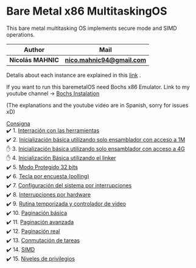 # Bare Metal x86 MultitaskingOS
This bare metal multitasking OS implements secure mode and SIMD operations.

|Author|Mail|
| ------------- | ------------- |
| **Nicolás MAHNIC** | **nico.mahnic94@gmail.com** |

Detalis about each instance are explained in this [link](https://github.com/nmahnic/BareMetal_x86_MultitaskingOS/tree/main/tp15) .
 
If you want to run this baremetalOS need Bochs x86 Emulator.
Link to my youtube channel -> [Bochs Instalation](https://www.youtube.com/watch?v=E4VoAoyQdrU)

(The explanations and the youtube video are in Spanish, sorry for issues xD)

[Consigna](https://gitlab.frba.utn.edu.ar/r5054-td3-Mahnic-Nicolas/r5054-td3-Mahnic-Nicolas/tree/master/gtp_td3_2020_1_v1_0.pdf)      
:heavy_check_mark:   1. [Interración con las herramientas](https://github.com/nmahnic/BareMetal_x86_MultitaskingOS/tree/main/tp1)                                     
:heavy_check_mark:   2. [Inicialización básica utilizando solo ensamblador con acceso a 1M](https://github.com/nmahnic/BareMetal_x86_MultitaskingOS/tree/main/tp2)     
:raised_hand:   3. [Inicialización básica utilizando solo ensamblador con acceso a 4G](https://github.com/nmahnic/BareMetal_x86_MultitaskingOS/tree/main/tp3)    
:raised_hand:   4. [Inicialización Básica utilizando el linker](https://github.com/nmahnic/BareMetal_x86_MultitaskingOS/tree/main/tp4)                          
:heavy_check_mark:  5. [Modo Protegido 32 bits](https://github.com/nmahnic/BareMetal_x86_MultitaskingOS/tree/main/tp5)                                                            
:heavy_check_mark:   6. [Tecla por encuesta (polling)](https://github.com/nmahnic/BareMetal_x86_MultitaskingOS/tree/main/tp6)                                 
:heavy_check_mark:   7. [Configuración del sistema por interrupciones](https://github.com/nmahnic/BareMetal_x86_MultitaskingOS/tree/main/tp7)                       
:heavy_check_mark:  8. [Interrupciones por hardware](https://github.com/nmahnic/BareMetal_x86_MultitaskingOS/tree/main/tp8)                    
:heavy_check_mark:   9. [Rutina temporizada y controlador de video](https://github.com/nmahnic/BareMetal_x86_MultitaskingOS/tree/main/tp9)                             
:heavy_check_mark:   10. [Paginación básica](https://github.com/nmahnic/BareMetal_x86_MultitaskingOS/tree/main/tp10)                                                  
:heavy_check_mark:   11. [Paginación avanzada](https://github.com/nmahnic/BareMetal_x86_MultitaskingOS/tree/main/tp11)                                        
:heavy_check_mark:   12. [Paginación real](https://github.com/nmahnic/BareMetal_x86_MultitaskingOS/tree/main/tp12)                                                     
:heavy_check_mark:  13. [Conmutación de tareas](https://github.com/nmahnic/BareMetal_x86_MultitaskingOS/tree/main/tp13_2)                                              
:heavy_check_mark:   14. [SIMD](https://github.com/nmahnic/BareMetal_x86_MultitaskingOS/tree/main/tp14)                                                                
:heavy_check_mark:   15. [Niveles de privilegios](https://github.com/nmahnic/BareMetal_x86_MultitaskingOS/tree/main/tp15)                                              
                                    
